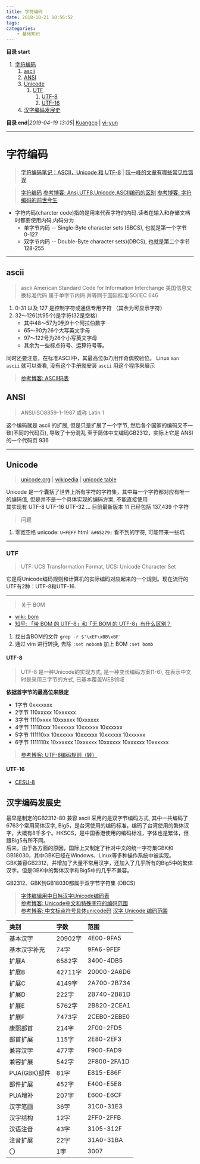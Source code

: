 ```yaml
---
title: 字符编码
date: 2018-10-21 10:56:52
tags: 
categories: 
    - 基础知识
---
```


**目录 start**
 
1. [字符编码](#字符编码)
    1. [ascii](#ascii)
    1. [ANSI](#ansi)
    1. [Unicode](#unicode)
        1. [UTF](#utf)
            1. [UTF-8](#utf-8)
            1. [UTF-16](#utf-16)
    1. [汉字编码发展史](#汉字编码发展史)

**目录 end**|_2019-04-19 13:05_| [Kuangcp](https://github.com/Kuangcp/Note) | [yi-yun](https://github.com/yi-yun/Memo)
****************************************
# 字符编码

> [字符编码笔记：ASCII，Unicode 和 UTF-8](http://www.ruanyifeng.com/blog/2007/10/ascii_unicode_and_utf-8.html) | [阮一峰的文章有哪些常见性错误](https://www.v2ex.com/t/343634)

> [字符编码](http://blog.jobbole.com/39309/)
> [参考博客: Ansi,UTF8,Unicode,ASCII编码的区别](https://blog.csdn.net/xiongxiao/article/details/3741731)
> [参考博客: 字符编码的前世今生](https://tgideas.qq.com/webplat/info/news_version3/804/808/811/m579/201307/218730.shtml)

- 字符内码(charcter code)指的是用来代表字符的内码.读者在输入和存储文档时都要使用内码,内码分为
    - 单字节内码 -- Single-Byte character sets (SBCS), 也就是第一个字节 0-127 
    - 双字节内码 -- Double-Byte character sets)(DBCS), 也就是第二个字节 128-255
****************
## ascii
> ascii American Standard Code for Information Interchange  美国信息交换标准代码 属于单字节内码 并等同于国际标准ISO/IEC 646

1. 0-31 以及 127 是控制字符或通信专用字符 （其余为可显示字符）
1. 32～126(共95个)是字符(32是空格）
    - 其中48～57为0到9十个阿拉伯数字
    - 65～90为26个大写英文字母
    - 97～122号为26个小写英文字母
    - 其余为一些标点符号、运算符号等。

同时还要注意，在标准ASCII中，其最高位(b7)用作奇偶校验位。
Linux `man ascii` 就可以查看, 没有这个手册就安装 `ascii` 用这个程序来展示  
> [参考博客: ASCII码表](http://www.cnblogs.com/xmxu/archive/2012/07/10/2584032.html)

## ANSI
> ANSI/ISO8859-1-1987 或称 Latin 1  

这个编码就是 ascii 的扩展, 但是只是扩展了一个字节, 然后各个国家的编码又不一致(不同的代码页), 导致了十分混乱
至于简体中文编码GB2312，实际上它是 ANSI 的一个代码页 936

*******************

## Unicode
> [unicode.org](http://www.unicode.org/) | [wikipedia](https://en.wikipedia.org/wiki/Unicode) | [unicode table](https://unicode-table.com/)  

Unicode 是一个囊括了世界上所有字符的字符集，其中每一个字符都对应有唯一的编码值, 但是并不是一个具体实现的编码方案, 不能直接使用  
其实现有 UTF-8 UTF-16 UTF-32 ...
目前最新版本 11 已经包括 137,439 个字符

> 问题
1. 零宽空格 unicode: `U+FEFF` html: `&#65279;` 看不到的字符, 可能带来一些坑

******************

### UTF
> UTF: UCS Transformation Format, UCS: Unicode Character Set

它是将Unicode编码规则和计算机的实际编码对应起来的一个规则。现在流行的UTF有2种：UTF-8和UTF-16.

*******************

> 关于 BOM
- [wiki: bom](https://en.wikipedia.org/wiki/Byte_order_mark)
- [知乎: 「带 BOM 的 UTF-8」和「无 BOM 的 UTF-8」有什么区别？](https://www.zhihu.com/question/20167122)

1. 找出含BOM的文件  `grep -r $'\xEF\xBB\xBF'`
1. 通过 vim 进行转换, 去除 `:set nobomb` 加上 BOM `:set bomb`


#### UTF-8
> UTF-8 是一种Unicode的实现方式, 是一种变长编码方案(1-6), 在表示中文时是采用三字节的方式, 已基本覆盖WEB领域

**依据首字节的最高位来限定**
- 1字节 0xxxxxxx 
- 2字节 110xxxxx 10xxxxxx 
- 3字节 1110xxxx 10xxxxxx 10xxxxxx 
- 4字节 11110xxx 10xxxxxx 10xxxxxx 10xxxxxx 
- 5字节 111110xx 10xxxxxx 10xxxxxx 10xxxxxx 10xxxxxx 
- 6字节 1111110x 10xxxxxx 10xxxxxx 10xxxxxx 10xxxxxx 10xxxxxx 

> [参考博客: UTF-8编码规则（转） ](http://www.cnblogs.com/chenwenbiao/archive/2011/08/11/2134503.html)

#### UTF-16
- [CESU-8](https://en.wikipedia.org/wiki/CESU-8)


## 汉字编码发展史
最早是制定的GB2312-80 兼容 ascii 采用的是双字节编码方式, 其中一共编码了6763个常用简体汉字, Big5，是台湾使用的编码标准，编码了台湾使用的繁体汉字，大概有8千多个。HKSCS，是中国香港使用的编码标准，字体也是繁体，但跟Big5有所不同。  
后来，由于各方面的原因，国际上又制定了针对中文的统一字符集GBK和GB18030，其中GBK已经在Windows、Linux等多种操作系统中被实现。  
GBK兼容GB2312，并增加了大量不常用汉字，还加入了几乎所有的Big5中的繁体汉字。但是GBK中的繁体汉字和Big5中的几乎不兼容。  

GB2312、GBK到GB18030都属于双字节字符集 (DBCS)

> [字体编辑用中日韩汉字Unicode编码表](http://www.chi2ko.com/tool/CJK.htm)  
> [参考博客: Unicode中文和特殊字符的编码范围](http://www.cnblogs.com/sosoft/p/3456631.html)  
> [参考博客: 中文标点符号具体unicode码](https://blog.csdn.net/yuan892173701/article/details/8731490)
> [汉字 Unicode 编码范围](https://www.qqxiuzi.cn/zh/hanzi-unicode-bianma.php)

| 类别 | 字数 | 范围 |
|:----|:----|:----|
| 基本汉字 	    |20902字| 4E00-9FA5|
| 基本汉字补充      |74字| 9FA6-9FEF
| 扩展A 	    |6582字| 3400-4DB5
| 扩展B 	    |42711字| 20000-2A6D6
| 扩展C 	    |4149字| 2A700-2B734
| 扩展D 	    |222字| 2B740-2B81D
| 扩展E 	    |5762字| 2B820-2CEA1
| 扩展F 	    |7473字| 2CEB0-2EBE0
| 康熙部首 	    |214字| 2F00-2FD5
| 部首扩展 	    |115字| 2E80-2EF3
| 兼容汉字      |477字| F900-FAD9
| 兼容扩展 	    |542字| 2F800-2FA1D
| PUA(GBK)部件  |81字| E815-E86F
| 部件扩展      |452字|	E400-E5E8
| PUA增补 	    |207字|	E600-E6CF
| 汉字笔画 	    |36字| 31C0-31E3
| 汉字结构 	    |12字| 2FF0-2FFB
| 汉语注音 	    |43字| 3105-312F
| 注音扩展 	    |22字| 31A0-31BA
| 〇 	        |1字|  3007
